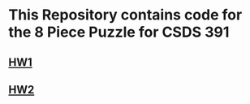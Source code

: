 # This Repository contains code for the 8 Piece Puzzle for CSDS 391

## [HW1](HW1/HW1_README.md)

## [HW2](HW2/HW2_README.md)